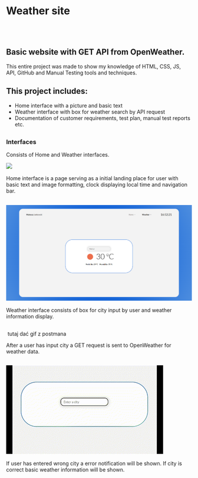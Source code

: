 # Weather site
<br>
<br>

## Basic website with GET API from OpenWeather.

This entire project was made to show my knowledge of HTML, CSS, JS, API, GitHub and Manual Testing tools and techniques.

## This project includes:
- Home interface with a picture and basic text
- Weather interface with box for weather search by API request
- Documentation of customer requirements, test plan, manual test reports etc.

##
### Interfaces

Consists of Home and Weather interfaces.

<img src="https://github.com/SeaaRaider/Images/blob/main/Home-Weather.gif"/>

Home interface is a page serving as a initial landing place for user with basic text and image formatting, clock displaying local time and navigation bar.
##

<img src="https://github.com/SeaaRaider/Images/blob/main/SS%20Weather%20page.png">

Weather interface consists of box for city input by user and weather information display.
##

<img src="">
tutaj dać gif z postmana

After a user has input city a GET request is sent to OpenWeather for weather data.
##

<img src="https://github.com/SeaaRaider/Images/blob/main/Weather%20box.gif">

If user has entered wrong city a error notification will be shown. If city is correct basic weather information will be shown.
##

[github]: https://github.com/SeaaRaider
[portfolio-website]: https://github.com/SeaaRaider/website
